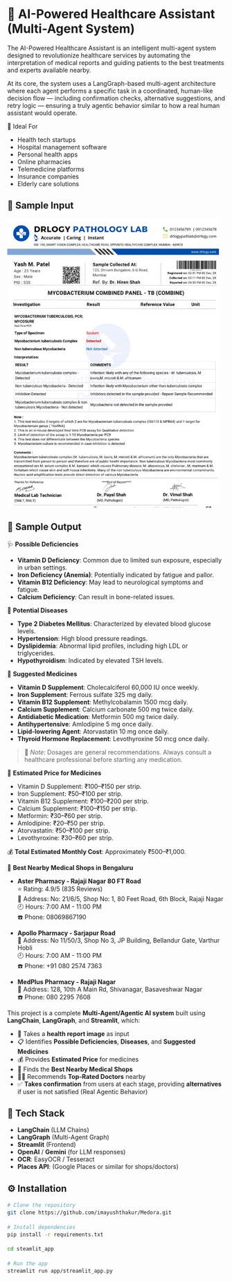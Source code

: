 # 🏥 AI-Powered Healthcare Assistant (Multi-Agent System)

The AI-Powered Healthcare Assistant is an intelligent multi-agent system designed to revolutionize healthcare services by automating the interpretation of medical reports and guiding patients to the best treatments and experts available nearby.

At its core, the system uses a LangGraph-based multi-agent architecture where each agent performs a specific task in a coordinated, human-like decision flow — including confirmation checks, alternative suggestions, and retry logic — ensuring a truly agentic behavior similar to how a real human assistant would operate.

🎯 Ideal For

- Health tech startups
- Hospital management software
- Personal health apps
- Online pharmacies
- Telemedicine platforms
- Insurance companies
- Elderly care solutions

## 📄 Sample Input

![image alt](https://github.com/imayushthakur/Medora/blob/main/health_2.PNG?raw=true)

## 📄 Sample Output

🩺 **Possible Deficiencies**  
- **Vitamin D Deficiency**: Common due to limited sun exposure, especially in urban settings.  
- **Iron Deficiency (Anemia)**: Potentially indicated by fatigue and pallor.  
- **Vitamin B12 Deficiency**: May lead to neurological symptoms and fatigue.  
- **Calcium Deficiency**: Can result in bone-related issues.  

🧬 **Potential Diseases**  
- **Type 2 Diabetes Mellitus**: Characterized by elevated blood glucose levels.  
- **Hypertension**: High blood pressure readings.  
- **Dyslipidemia**: Abnormal lipid profiles, including high LDL or triglycerides.  
- **Hypothyroidism**: Indicated by elevated TSH levels.  

💊 **Suggested Medicines**  
- **Vitamin D Supplement**: Cholecalciferol 60,000 IU once weekly.  
- **Iron Supplement**: Ferrous sulfate 325 mg daily.  
- **Vitamin B12 Supplement**: Methylcobalamin 1500 mcg daily.  
- **Calcium Supplement**: Calcium carbonate 500 mg twice daily.  
- **Antidiabetic Medication**: Metformin 500 mg twice daily.  
- **Antihypertensive**: Amlodipine 5 mg once daily.  
- **Lipid-lowering Agent**: Atorvastatin 10 mg once daily.  
- **Thyroid Hormone Replacement**: Levothyroxine 50 mcg once daily.  

> 📢 *Note*: Dosages are general recommendations. Always consult a healthcare professional before starting any medication.

💸 **Estimated Price for Medicines**  
- Vitamin D Supplement: ₹100–₹150 per strip.  
- Iron Supplement: ₹50–₹100 per strip.  
- Vitamin B12 Supplement: ₹100–₹200 per strip.  
- Calcium Supplement: ₹100–₹150 per strip.  
- Metformin: ₹30–₹60 per strip.  
- Amlodipine: ₹20–₹50 per strip.  
- Atorvastatin: ₹50–₹100 per strip.  
- Levothyroxine: ₹30–₹60 per strip.  

💰 **Total Estimated Monthly Cost**: Approximately ₹500–₹1,000.

🏥 **Best Nearby Medical Shops in Bengaluru**
- **Aster Pharmacy - Rajaji Nagar 80 FT Road**  
  ⭐ Rating: 4.9/5 (835 Reviews)  
  📍 Address: No: 21/6/5, Shop No: 1, 80 Feet Road, 6th Block, Rajaji Nagar  
  🕘 Hours: 7:00 AM - 11:00 PM  
  ☎️ Phone: 08069867190

- **Apollo Pharmacy - Sarjapur Road**  
  📍 Address: No 11/50/3, Shop No 3, JP Building, Bellandur Gate, Varthur Hobli  
  🕘 Hours: 7:00 AM - 11:00 PM  
  ☎️ Phone: +91 080 2574 7363

- **MedPlus Pharmacy - Rajaji Nagar**  
  📍 Address: 128, 10th A Main Rd, Shivanagar, Basaveshwar Nagar  
  ☎️ Phone: 080 2295 7608

This project is a complete **Multi-Agent/Agentic AI system** built using **LangChain**, **LangGraph**, and **Streamlit**, which:

- 📝 Takes a **health report image** as input
- 📋 Identifies **Possible Deficiencies**, **Diseases**, and **Suggested Medicines**
- 💰 Provides **Estimated Price** for medicines
- 🏪 Finds the **Best Nearby Medical Shops**
- 👨‍⚕️ Recommends **Top-Rated Doctors** nearby
- ✅ **Takes confirmation** from users at each stage, providing **alternatives** if user is not satisfied (Real Agentic Behavior)

## 🧠 Tech Stack

- **LangChain** (LLM Chains)
- **LangGraph** (Multi-Agent Graph)
- **Streamlit** (Frontend)
- **OpenAI** / **Gemini** (for LLM responses)
- **OCR**: EasyOCR / Tesseract
- **Places API**: (Google Places or similar for shops/doctors)

## ⚙️ Installation

```bash
# Clone the repository
git clone https://github.com/imayushthakur/Medora.git

# Install dependencies
pip install -r requirements.txt

cd steamlit_app

# Run the app
streamlit run app/streamlit_app.py
```
